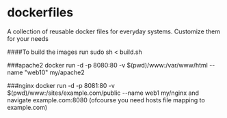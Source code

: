 dockerfiles
===========
A collection of reusable docker files for everyday systems. Customize them for your needs

####To build the images run
sudo sh < build.sh

###apache2
docker run -d -p 8080:80 -v $(pwd)/www:/var/www/html --name "web10"  my/apache2

###nginx
docker run -d -p 8081:80 -v $(pwd)/www:/sites/example.com/public --name web1 my/nginx
and navigate example.com:8080 (ofcourse you need hosts file mapping to example.com)